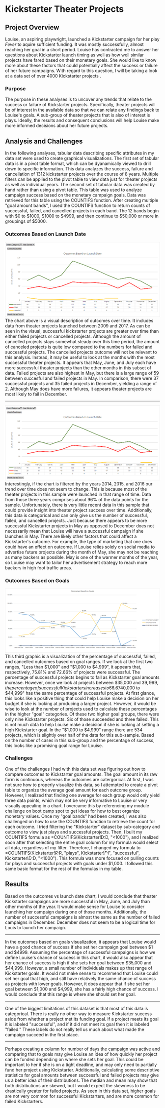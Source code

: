 # **Kickstarter Theater Projects**

## Project Overview
  Louise, an aspiring playwright, launched a Kickstarter campaign for her play *Fever* to aquire sufficient funding.  It was mostly successfully, almost reaching her goal in a short period.  Louise has contracted me to answer her questions about Kickstarter launch timing as well as how well similar projects have fared based on their monetary goals.  She would like to know more about these factors that could potentially affect the success or failure of her future campaigns.  With regard to this question, I will be taking a look at a data set of over 4000 Kickstarter projects .
### Purpose
  The purpose in these analyses is to uncover any trends that relate to the success or failure of Kickstarter projects.  Specifically, theater projects will be of interest in the available data so that we can relate any findings back to Louise's goals. A sub-group of theater projects that is also of interest is plays.  Ideally, the results and consequent conclusions will help Louise make more informed decisions about her future projects.
## Analysis and Challenges
  In the following analyses, tabular data describing specific attributes in my data set were used to create graphical visualizations.  The first set of tabular data is in a pivot table format, which can be dyanamically viewed to drill down to specific information.  This data analyzes the success, failure and cancellation of 1312 kickstarter projects over the course of 8 years.  Multiple filters can be applied to the pivot table to view data just for theater projects as well as individual years.  The second set of tabular data was created by hand rather than using a pivot table. This table was used to analyze campaign success based on the monetary campaign goals. Data was retrieved for this table using the COUNTIFS function.  After creating multiple "goal amount bands", I used the COUNTIFS function to return counts of successful, failed, and cancelled projects in each band. The 12 bands begin with $0 to $1000, $1000 to $4999, and then continue to $50,000 or more in groupings of $5000. 

### Outcomes Based on Launch Date
![OBLD](Theater_Outcomes_vs_Launch.png)
  The chart above is a visual description of outcomes over time.  It includes data from theater projects launched between 2009 and 2017.  As can be seen in the visual, successful kickstarter projects are greater over time than either failed projects or cancelled projects.  Although the amount of cancelled projects stays somewhat steady over this time period, the amount of canceled projects is quite low compared to the numbers for failed and successful projects.  The cancelled projects outcome will not be relevant to this analysis.  Instead, it may be useful to look at the months with the most successful theater projects.  It appears that May, June, and July each have more successful theater projects than the other months in this subset of data.  Failed projects are also highest in May, but there is a large range of 59 between succesful and failed projects in May.  In comparison, there were 37 successful projects and 35 failed projects in December, yielding a range of 2.  Although May does have more failures, it appears theater projects are most likely to fail in December.   

---  
![OBLD2](Theater_Outcomes_vs_Launch2.png)     
  Interestingly, if the chart is filtered by the years 2014, 2015, and 2016 our trend over time does not seem to change.  This is because most of the theater projects in this sample were launched in that range of time.  Data from those three years comprises about 96% of the data points for the sample.  Unfortunately, there is very little recent data in this sample that could provide insight into theater project success over time. Additionally, this data is categorical and can only give us the number of successful, failed, and cancelled projects.  Just because there appears to be more successful Kickstarter projects in May as opposed to December does not necessarily mean that Louise will have a successful campaign if she launches in May.  There are likely other factors that could affect a Kickstarter's outcome.  For example, the type of marketing that one does could have an effect on outcome.  If Louise relies solely on social media to advertise future projects during the month of May, she may not be reaching as many backers as possible.  May is one of the warmer months of the year, so Louise may want to tailor her advertisement strategy to reach more backers in high foot traffic areas.
  
### Outcomes Based on Goals
![OBG](Outcomes_vs_Goals.png)
  This third graphic is a visualization of the percentage of successful, failed, and cancelled outcomes based on goal ranges.  If we look at the first two ranges, "Less than $1,000" and "$1,000 to $4,999", it appears that, respectively, 75.81% and 72.66% of projects were successful.  The percentage of successful projects begins to fall as Kickstarter goal amounts increase.  However, once we look at projects between $35,000 and $39,999, the percentage of successful Kickstarters increases to 66.67%.  The goal range "$40,000 to $44,999" has the same percentage of successful projects.  At first glance, this looks like a positive thing that could help Louise make a decision on her budget if she is looking at producing a larger project.  However, it would be wise to look at the number of projects used to calculate these percentages in the higher "goal" categories. Of these two higher goal groups, there were only nine Kickstarter projects.  Six of those succeeded and three failed.  This is not much data to help Louise make a decision if she is looking at setting a high Kickstarter goal.  In the "$1,000 to $4,999" range there are 534 projects, which is slightly over half of the data for this sub-sample.  Based on the number of cases in this sub-group and the percentage of success, this looks like a promising goal range for Louise.

### Challenges
One of the challenges I had with this data set was figuring out how to compare outcomes to Kickstarter goal amounts.  The goal amount in its raw form is continuous, whereas the outcomes are catergorical.  At first, I was not sure how to properly visualize this data, so I attempted to create a pivot table to organize the average goal amount for each outcome group.  However, I realized that finding one average for each group would only yield three data points, which may not be very informative to Louise or very visually appealing in a chart.  I overcame this by referencing my module challenge on boot camp spot to get ideas for how to best organize monetary values.  Once my "goal bands" had been created, I was also challenged on how to use the COUNTIFS function to retrieve the count for each outcome.  I tried filtering the "Kickstarter" dataset by sub-category and outcome to view just plays and successful projects.  Then, I built my COUNTIFS formula as =COUNTIFS(Kickstarter!D:D, "<1000"), and I realized soon after that selecting the entire goal column for my formula would select all data, regardless of my filter.  Therefore, I changed my formula to  =COUNTIFS(Kickstarter!$R:$R, "plays", Kickstarter!$F:$F, "successful", Kickstarter!$D:$D, "<1000").  This formula was more focused on pulling counts for plays and successful projects with goals under $1,000.  I followed this same basic format for the rest of the formulas in my table. 

## Results
Based on the outcomes vs launch date chart, I would conclude that theater Kickstarter campaigns are more successful in May, June, and July than other months of the year.  It would make sense for Louise to consider launching her campaign during one of those months.  Additionally, the number of successful campaigns is almost the same as the number of failed campaigns in December.  December does not seem to be a logical time for Louis to launch her campaign.

---
In the outcomes based on goals visualization, it appears that Louise would have a good chance of success if she set her campaign goal between $1 and $4999.  Assuming the percentage of successful campaigns is how we define Louise's chance of success in this chart, it would also appear that her chance of success is high if she sets her goal between $35,000 and $44,999.  However, a small number of individuals makes up that range of Kickstarter goals.  It would not make sense to recommend that Louise could set her goal that high, and still have relatively the same chance of success as projects with lower goals.  However, it does appear that if she set her goal between $1,000 and $4,999, she has a fairly high chance of success.  I would conclude that this range is where she should set her goal.

---
One of the biggest limitations of this dataset is that most of this data is categorical.  There is really no other way to measure Kickstarter success aside from whether a project met its funding goal.  If a project meets its goal it is labeled "successful", and if it did not meet its goal then it is labeled "failed."  These labels do not really tell us much about what made the campaign succeed in the first place.  

---
Perhaps creating a column for number of days the campaign was active and comparing that to goals may give Louise an idea of how quickly her project can be funded depending on where she sets her goal.  This could be important to her if she is on a tight deadline, and may only need to partially fund her project using Kickstarter.  Additionally, calculating some descriptive statistics for goal amounts between successful and failed projects may give us a better idea of their distributions.  The median and mean may show that both distributions are skewed, but I would expect the skewness to be drastically greater for failed projects.  As seen in this data set, higher goals are not very common for successful Kickstarters, and are more common for failed Kickstarters.
